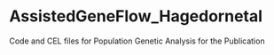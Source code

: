 # AssistedGeneFlow_Hagedornetal
Code and CEL files for Population Genetic Analysis for the Publication 


